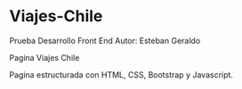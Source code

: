 # Viajes-Chile
Prueba Desarrollo Front End
Autor: Esteban Geraldo

Pagina Viajes Chile

Pagina estructurada con HTML, CSS, Bootstrap y Javascript.
